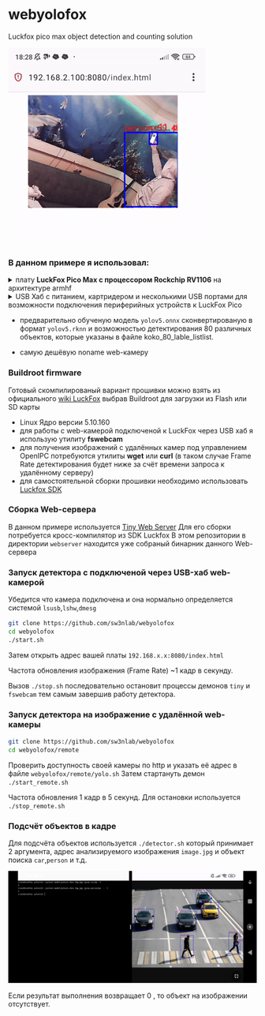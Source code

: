 # webyolofox
Luckfox pico max object detection and counting solution

  ![YOLOv15](https://github.com/sw3nlab/webyolofox/blob/main/images/detect.gif)

### В данном примере я использовал: 
<details>
  <summary>плату <b>LuckFox Pico Max с процессором Rockchip RV1106</b> на архитектуре armhf</summary>
...
123
...

</details>
  
<details>
  <summary>USB Хаб с питанием, картридером и несколькими USB портами для возможности подключения периферийных устройств к LuckFox Pico</summary>
  как то так...
  
  ВНИМАНИЕ! в конфигураторе `luckfox-config` необходимо назначить режим работы USB -> <b>Host</b>
  
  ![IMAGE](https://github.com/sw3nlab/webyolofox/blob/main/images/tools.jpg)
  
  ...
</details>
  
- предварительно обученую модель `yolov5.onnx` сконвертированую в формат `yolov5.rknn` и возможностью детектирования 80 различных объектов, которые указаны в файле koko_80_lable_listlist.

- самую дешёвую noname web-камеру

### Buildroot firmware
Готовый скомпилированый вариант прошивки можно взять из официального [wiki LuckFox](https://drive.google.com/drive/folders/1sFUWjYpDDisf92q9EwP1Ia7lHgp9PaFS?usp=drive_link) выбрав Buildroot для загрузки из Flash или SD карты
- Linux Ядро версии 5.10.160
- для работы с web-камерой подключеной к LuckFox через USB хаб я использую утилиту <b>fswebcam</b>
- для получения изображений с удалённых камер под управлением OpenIPC потребуются утилиты <b>wget</b> или <b>curl</b> (в таком случае Frame Rate детектирования будет ниже за счёт времени запроса к удалённому серверу) 
- для самостоятельной сборки прошивки необходимо использовать [Luckfox SDK](https://github.com/LuckfoxTECH/luckfox-pico)


### Сборка Web-сервера
В данном примере используется [Tiny Web Server](https://github.com/shenfeng/tiny-web-server)
Для его сборки потребуется кросс-компилятор из SDK Luckfox
В этом репозитории в директории `webserver` находится уже собраный бинарник данного Web-сервера

### Запуск детектора с подключеной через USB-хаб web-камерой
Убедится что камера подключена и она нормально определяется системой `lsusb`,`lshw`,`dmesg`
```bash
git clone https://github.com/sw3nlab/webyolofox
cd webyolofox
./start.sh
```
Затем открыть адрес вашей платы `192.168.x.x:8080/index.html`

Частота обновления изображения (Frame Rate) ~1 кадр в секунду.

Вызов `./stop.sh` последовательно остановит процессы демонов `tiny` и `fswebcam` тем самым завершив работу детектора.

### Запуск детектора на изображение с удалённой web-камеры
```bash
git clone https://github.com/sw3nlab/webyolofox
cd webyolofox/remote
```
Проверить доступность своей камеры по http и указать её адрес в файле `webyolofox/remote/yolo.sh`
Затем стартануть демон
`./start_remote.sh`

Частота обновления 1 кадр в 5 секунд.
Для остановки используется `./stop_remote.sh`

### Подсчёт объектов в кадре
Для подсчёта объектов используется `./detector.sh` который принимает 2 аргумента, адрес анализируемого изображения `image.jpg` и объект поиска `car`,`person` и т.д. 

![screen](https://github.com/sw3nlab/webyolofox/blob/main/images/screen.jpg)

Если результат выполнения возвращает 0 , то объект на изображении отсутствует.
